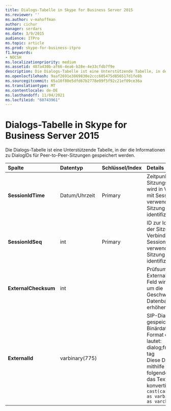 ```yaml
---
title: Dialogs-Tabelle in Skype for Business Server 2015
ms.reviewer: ''
ms.author: v-mahoffman
author: cichur
manager: serdars
ms.date: 3/9/2015
audience: ITPro
ms.topic: article
ms.prod: skype-for-business-itpro
f1.keywords:
- NOCSH
ms.localizationpriority: medium
ms.assetid: 487a430b-af66-4ea6-b28e-4e33cfdb7f9e
description: Die Dialogs-Tabelle ist eine Unterstützende Tabelle, in der die Informationen zu DialogIDs für Peer-to-Peer-Sitzungen gespeichert werden.
ms.openlocfilehash: 9aaf2691e3869830e2ccc605475d856517d1fe8b
ms.sourcegitcommit: 65a10f80e5dfd67b2778e09f5f92c21ef09ce36a
ms.translationtype: MT
ms.contentlocale: de-DE
ms.lasthandoff: 11/04/2021
ms.locfileid: "60743961"
---
```

# <a name="dialogs-table-in-skype-for-business-server-2015"></a>Dialogs-Tabelle in Skype for Business Server 2015
 
Die Dialogs-Tabelle ist eine Unterstützende Tabelle, in der die Informationen zu DialogIDs für Peer-to-Peer-Sitzungen gespeichert werden.
  
|**Spalte**|**Datentyp**|**Schlüssel/Index**|**Details**|
|:-----|:-----|:-----|:-----|
|**SessionIdTime** <br/> |Datum/Uhrzeit  <br/> |Primary  <br/> |Zeitpunkt der Sitzungsanforderung; wird in Verbindung mit SessionIDSeq verwendet, um eine Sitzung eindeutig zu identifizieren.  <br/> |
|**SessionIdSeq** <br/> |int  <br/> |Primary  <br/> |ID zur Identifikation der Sitzung. Wird in Verbindung mit SessionIDTime verwendet, um eine Sitzung eindeutig zu identifizieren.  <br/> |
|**ExternalChecksum** <br/> |int  <br/> | <br/> |Prüfsumme der ExternalID. Dieses Feld wird verwendet, um die Geschwindigkeit der Datenbanksuchen zu erhöhen.  <br/> |
|**ExternalId** <br/> |varbinary(775)  <br/> | <br/> |SIP-Dialog-ID, gespeichert als Binärdatei. Das Format der Binärdatei lautet:  <br/> dialog;from-tag;to-tag  <br/> Diese Daten können mithilfe der folgenden Syntax in das Textformat konvertiert werden:  <br/>  `cast(cast(ExternalId as varbinary(max)) as varchar(max))` <br/> |
   

